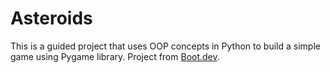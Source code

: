 # Asteroids

This is a guided project that uses OOP concepts in Python to build a simple game using Pygame library. Project from [Boot.dev](https://www.boot.dev).

